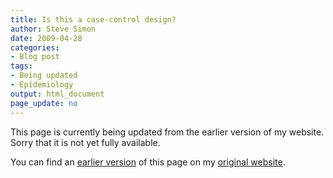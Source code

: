 ```yaml
---
title: Is this a case-control design?
author: Steve Simon
date: 2009-04-28
categories:
- Blog post
tags:
- Being updated
- Epidemiology
output: html_document
page_update: no
---
```


This page is currently being updated from the earlier version of my website. Sorry that it is not yet fully available.

<!---More--->

You can find an [earlier version][sim1] of this page on my [original website][sim2].

[sim1]: http://www.pmean.com/09/CaseControl.html
[sim2]: http://www.pmean.com/original_site.html
